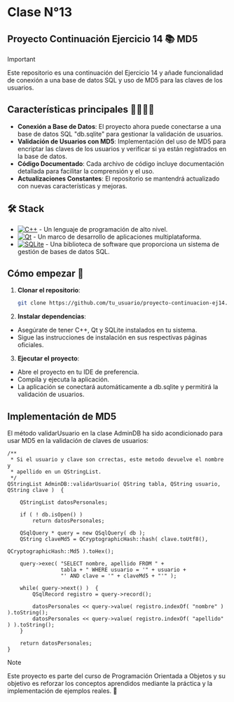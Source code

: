 # Clase N°13
## Proyecto Continuación Ejercicio 14 📚 MD5
> [!IMPORTANT]
> Este repositorio es una continuación del Ejercicio 14 y añade funcionalidad de conexión a una base de datos SQL y uso de MD5 para las claves de los usuarios.

## Características principales 🙋‍♂️🙋‍♀️

- **Conexión a Base de Datos**: El proyecto ahora puede conectarse a una base de datos SQL "db.sqlite" para gestionar la validación de usuarios.
- **Validación de Usuarios con MD5**: Implementación del uso de MD5 para encriptar las claves de los usuarios y verificar si ya están registrados en la base de datos.
- **Código Documentado**: Cada archivo de código incluye documentación detallada para facilitar la comprensión y el uso.
- **Actualizaciones Constantes**: El repositorio se mantendrá actualizado con nuevas características y mejoras.

## 🛠️ Stack

- [![C++][cplusplus-badge]][cplusplus-url] - Un lenguaje de programación de alto nivel.
- [![Qt][qt-badge]][qt-url] - Un marco de desarrollo de aplicaciones multiplataforma.
- [![SQLite][sqlite-badge]][sqlite-url] - Una biblioteca de software que proporciona un sistema de gestión de bases de datos SQL.

[qt-url]: https://www.qt.io/
[qt-badge]: https://img.shields.io/badge/Qt-41CD52?style=for-the-badge&logo=Qt&logoColor=white
[cplusplus-url]: https://es.wikipedia.org/wiki/C%2B%2B
[sqlite-url]: https://www.sqlite.org/index.html
[cplusplus-badge]: https://img.shields.io/badge/C++-00599C?style=for-the-badge&logo=c%2B%2B&logoColor=white
[sqlite-badge]: https://img.shields.io/badge/SQLite-003B57?style=for-the-badge&logo=SQLite&logoColor=white

## Cómo empezar 🚀

1. **Clonar el repositorio**:
   ```bash
   git clone https://github.com/tu_usuario/proyecto-continuacion-ej14.git
   
2. **Instalar dependencias**:

- Asegúrate de tener C++, Qt y SQLite instalados en tu sistema.
- Sigue las instrucciones de instalación en sus respectivas páginas oficiales.

3. **Ejecutar el proyecto**:

- Abre el proyecto en tu IDE de preferencia.
- Compila y ejecuta la aplicación.
- La aplicación se conectará automáticamente a db.sqlite y permitirá la validación de usuarios.

## Implementación de MD5
El método validarUsuario en la clase AdminDB ha sido acondicionado para usar MD5 en la validación de claves de usuarios:

	/**
	 * Si el usuario y clave son crrectas, este metodo devuelve el nombre y 
	 * apellido en un QStringList.	           
	 */
	QStringList AdminDB::validarUsuario( QString tabla,	QString usuario, QString clave )  {

	    QStringList datosPersonales;

	    if ( ! db.isOpen() ) 
	        return datosPersonales;

	    QSqlQuery * query = new QSqlQuery( db );
	    QString claveMd5 = QCryptographicHash::hash( clave.toUtf8(), 
	                                                 QCryptographicHash::Md5 ).toHex();

	    query->exec( "SELECT nombre, apellido FROM " +
	                 tabla + " WHERE usuario = '" + usuario +
	                 "' AND clave = '" + claveMd5 + "'" );
	
	    while( query->next() )  {
	        QSqlRecord registro = query->record();

	        datosPersonales << query->value( registro.indexOf( "nombre" ) ).toString();
	        datosPersonales << query->value( registro.indexOf( "apellido" ) ).toString();
	    }

	    return datosPersonales;
	} 

> [!NOTE]
> Este proyecto es parte del curso de Programación Orientada a Objetos y su objetivo es reforzar los conceptos aprendidos mediante la práctica y la implementación de ejemplos reales. 🤝
